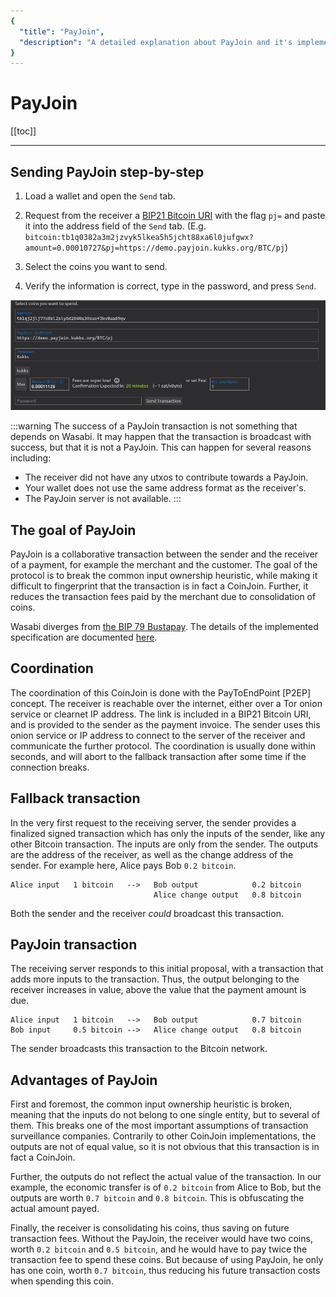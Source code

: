 ```yaml
---
{
  "title": "PayJoin",
  "description": "A detailed explanation about PayJoin and it's implementation in Wasabi Wallet. This is the Wasabi documentation, an archive of knowledge about the open-source, non-custodial and privacy-focused Bitcoin wallet for desktop."
}
---
```


# PayJoin

[[toc]]

---

## Sending PayJoin step-by-step

1. Load a wallet and open the `Send` tab.

2. Request from the receiver a [BIP21 Bitcoin URI](https://github.com/bitcoin/bips/blob/master/bip-0021.mediawiki) with the flag `pj=` and paste it into the address field of the `Send` tab.
(E.g. `bitcoin:tb1q0382a3m2jzvyk5lkea5h5jcht88xa6l0jufgwx?amount=0.00010727&pj=https://demo.payjoin.kukks.org/BTC/pj`)

3. Select the coins you want to send.

4. Verify the information is correct, type in the password, and press `Send`.

![](/PayJoinSend.png)

:::warning The success of a PayJoin transaction is not something that depends on Wasabi.
It may happen that the transaction is broadcast with success, but that it is not a PayJoin.
This can happen for several reasons including:

- The receiver did not have any utxos to contribute towards a PayJoin.
- Your wallet does not use the same address format as the receiver's.
- The PayJoin server is not available.
:::

## The goal of PayJoin

PayJoin is a collaborative transaction between the sender and the receiver of a payment, for example the merchant and the customer.
The goal of the protocol is to break the common input ownership heuristic, while making it difficult to fingerprint that the transaction is in fact a CoinJoin.
Further, it reduces the transaction fees paid by the merchant due to consolidation of coins.

Wasabi diverges from [the BIP 79 Bustapay](https://github.com/bitcoin/bips/blob/master/bip-0079.mediawiki).
The details of the implemented specification are documented [here](https://docs.btcpayserver.org/features/payjoin/payjoin-spec).

## Coordination

The coordination of this CoinJoin is done with the PayToEndPoint [P2EP] concept.
The receiver is reachable over the internet, either over a Tor onion service or clearnet IP address.
The link is included in a BIP21 Bitcoin URI, and is provided to the sender as the payment invoice.
The sender uses this onion service or IP address to connect to the server of the receiver and communicate the further protocol.
The coordination is usually done within seconds, and will abort to the fallback transaction after some time if the connection breaks.

## Fallback transaction

In the very first request to the receiving server, the sender provides a finalized signed transaction which has only the inputs of the sender, like any other Bitcoin transaction.
The inputs are only from the sender.
The outputs are the address of the receiver, as well as the change address of the sender.
For example here, Alice pays Bob `0.2 bitcoin`.

```
Alice input   1 bitcoin   -->   Bob output            0.2 bitcoin
                                Alice change output   0.8 bitcoin
```

Both the sender and the receiver _could_ broadcast this transaction.

## PayJoin transaction

The receiving server responds to this initial proposal, with a transaction that adds more inputs to the transaction.
Thus, the output belonging to the receiver increases in value, above the value that the payment amount is due.

```
Alice input   1 bitcoin   -->   Bob output            0.7 bitcoin
Bob input     0.5 bitcoin -->   Alice change output   0.8 bitcoin
```

The sender broadcasts this transaction to the Bitcoin network.

## Advantages of PayJoin

First and foremost, the common input ownership heuristic is broken, meaning that the inputs do not belong to one single entity, but to several of them.
This breaks one of the most important assumptions of transaction surveillance companies.
Contrarily to other CoinJoin implementations, the outputs are not of equal value, so it is not obvious that this transaction is in fact a CoinJoin.

Further, the outputs do not reflect the actual value of the transaction.
In our example, the economic transfer is of `0.2 bitcoin` from Alice to Bob, but the outputs are worth `0.7 bitcoin` and `0.8 bitcoin`.
This is obfuscating the actual amount payed.

Finally, the receiver is consolidating his coins, thus saving on future transaction fees.
Without the PayJoin, the receiver would have two coins, worth `0.2 bitcoin` and `0.5 bitcoin`, and he would have to pay twice the transaction fee to spend these coins.
But because of using PayJoin, he only has one coin, worth `0.7 bitcoin`, thus reducing his future transaction costs when spending this coin.
